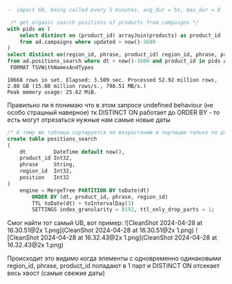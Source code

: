 ```SQL
-- impact 60, being called every 5 minutes, avg_dur = 5s, max_dur = 8

 /* get organic search positions of products from campaigns */
with pids as (
    select distinct on (product_id) arrayJoin(products) as product_id
    from ad.campaigns where updated > now()-3600
)
select distinct on(region_id, phrase, product_id) region_id, phrase, product_id, position
from ad.positions_search where dt > now()-3600 and product_id in pids and position<100 order by dt desc
 FORMAT TSVWithNamesAndTypes
```

```
10668 rows in set. Elapsed: 3.509 sec. Processed 52.92 million rows, 2.80 GB (15.08 million rows/s., 798.51 MB/s.)
Peak memory usage: 25.62 MiB.
```

Правильно ли я понимаю что в этом запросе undefined behaviour (не особо страшный наверное) тк DISTINCT ON работает до ORDER BY - то есть могут отрезаться нужные нам самые новые даты

```sql
/* К тому же таблица сортируется по возрастанию и партиции только по датам а значит оно достаточно часто может отрезаться */
create table positions_search
(
    dt         DateTime default now(),
    product_id Int32,
    phrase     String,
    region_id  Int32,
    position   Int32
)
    engine = MergeTree PARTITION BY toDate(dt)
        ORDER BY (dt, product_id, phrase, region_id)
        TTL toDate(dt) + toIntervalDay(3)
        SETTINGS index_granularity = 8192, ttl_only_drop_parts = 1;
```

Смог найти тот самый UB, вот пример:
![CleanShot 2024-04-28 at 16.30.51@2x 1.png](CleanShot 2024-04-28 at 16.30.51@2x 1.png)
![CleanShot 2024-04-28 at 16.32.43@2x 1.png](CleanShot 2024-04-28 at 16.32.43@2x 1.png)

Происходит это видимо когда элементы с одновременно одинаковыми region_id, phrase, product_id попадают в 1 парт и DISTINCT ON отсекает весь хвост (самые свежие даты)

